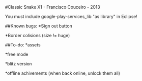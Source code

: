 #Classic Snake X1 - Francisco Couceiro - 2013

You must include google-play-services_lib "as library" in Eclipse!

##Known bugs:
*Sign out button

*Border colisions (size != huge)

##To-do:
*assets

*free mode

*blitz version

*offline achivements (when back online, unlock them all)
